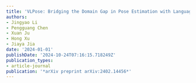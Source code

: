 ```yaml
---
title: 'VLPose: Bridging the Domain Gap in Pose Estimation with Language-Vision Tuning'
authors:
- Jingyao Li
- Pengguang Chen
- Xuan Ju
- Hong Xu
- Jiaya Jia
date: '2024-01-01'
publishDate: '2024-10-24T07:16:15.718249Z'
publication_types:
- article-journal
publication: '*arXiv preprint arXiv:2402.14456*'
---
```

